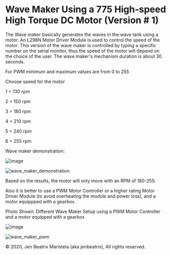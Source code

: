 # Wave Maker Using a 775 High-speed High Torque DC Motor (Version # 1)
The Wave maker basically generates the waves in the wave tank using a motor. An L298N Motor Driver Module is used to control the speed of the motor. This version of the wave maker is controlled by typing a specific number on the serial monitor, thus the speed of the motor will depend on the choice of the user. The wave maker's mechanism duration is about 30 seconds.

For PWM minimum and maximum values are from 0 to 255

Choose speed for the motor

1 = 130 rpm

2 = 150 rpm

3 = 180 rpm

4 = 210 rpm

5 = 240 rpm

6 = 255 rpm

Wave maker demonstration:

![image](https://user-images.githubusercontent.com/82814920/172283139-4c65df78-49a4-4f0f-ae16-ee29ce70471f.png)

![wave_maker_demonstration](https://user-images.githubusercontent.com/82814920/170637876-f28c95a1-be15-4bd8-b270-6014386b11c2.gif)

Based on the results, the motor will only move with an RPM of 180-255.

Also it is better to use a PWM Motor Controller or a higher rating Motor Driver Module (to avoid overheating the module and power loss), and a motor equippped with a gearbox.

Photo Shown: Different Wave Maker Setup using a PWM Motor Controller and a motor equipped with a gearbox

![image](https://user-images.githubusercontent.com/82814920/172283209-d42ba314-d11b-45e9-abca-ddc17511baa6.png)

![wave_maker_pwm](https://user-images.githubusercontent.com/82814920/116257387-9750d980-a7a6-11eb-8cc2-b9e5ab547667.gif)

© 2020, Jen Beatrix Maristela (aka jenbeatrix), All rights reserved.
